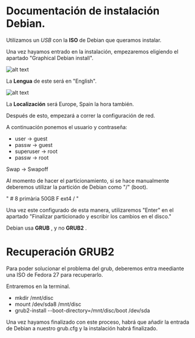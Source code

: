 # Documentación de instalación Debian.

Utilizamos un *USB* con la **ISO** de Debian que queramos instalar.

Una vez hayamos entrado en la instalación, empezaremos eligiendo el apartado "Graphical Debian install".

  
![alt text](https://cdn-images-1.medium.com/fit/t/1600/480/1*IA5C_LoxN67FRTcaZXelDQ.png)

La **Lengua** de este será en "English".

![alt text](http://go2linux.garron.me/pics/debian-installer/localechooser_languagelist_0.png)

La **Localización** será Europe, Spain la hora también.

Después de esto, empezará a correr la configuración de red.

A continuación ponemos el usuario y contraseña:
- user -> guest
- passw -> guest
- superuser -> root
- passw -> root

Swap -> Swapoff

Al momento de hacer el particionamiento, si se hace manualmente deberemos utilizar la partición de Debian como "/" (boot).

" # 8  primària  50GB  F ext4    / "

Una vez este configurado de esta manera, utilizaremos "Enter"  en el apartado "Finalizar particionado y escribir los cambios en el disco."

Debian usa **GRUB** , y no **GRUB2** .

# Recuperación GRUB2

Para poder solucionar el problema del grub, deberemos entra meediante una ISO de Fedora 27 para recuperarlo.

Entraremos en la terminal.

- mkdir /mnt/disc
- mount /dev/sda8 /mnt/disc
- grub2-install --boot-directory=/mnt/disc/boot /dev/sda

Una vez hayamos finalizado con este proceso, habrá que añadir la entrada de Debian a nuestro grub.cfg y la instalación habrá finalizado.
